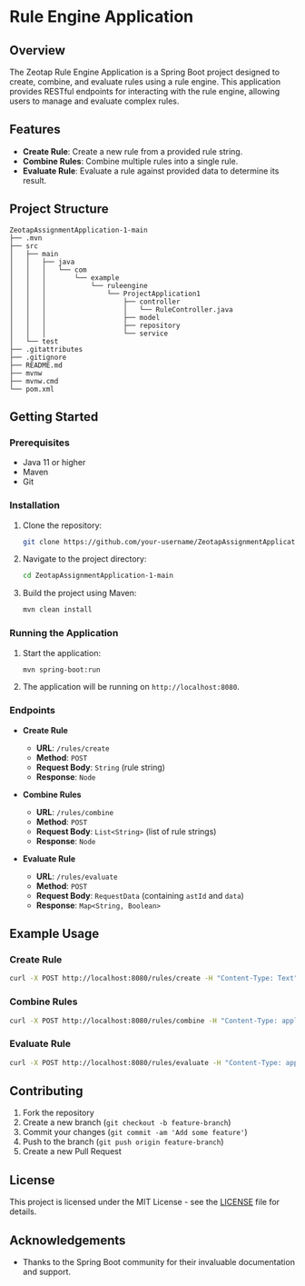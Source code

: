 # Rule Engine Application

## Overview

The Zeotap Rule Engine Application is a Spring Boot project designed to create, combine, and evaluate rules using a rule engine. This application provides RESTful endpoints for interacting with the rule engine, allowing users to manage and evaluate complex rules.

## Features

- **Create Rule**: Create a new rule from a provided rule string.
- **Combine Rules**: Combine multiple rules into a single rule.
- **Evaluate Rule**: Evaluate a rule against provided data to determine its result.

## Project Structure

```
ZeotapAssignmentApplication-1-main
├── .mvn
├── src
│   ├── main
│   │   ├── java
│   │   │   └── com
│   │   │       └── example
│   │   │           └── ruleengine
│   │   │               └── ProjectApplication1
│   │   │                   ├── controller
│   │   │                   │   └── RuleController.java
│   │   │                   ├── model
│   │   │                   ├── repository
│   │   │                   └── service
│   └── test
├── .gitattributes
├── .gitignore
├── README.md
├── mvnw
├── mvnw.cmd
└── pom.xml
```

## Getting Started

### Prerequisites

- Java 11 or higher
- Maven
- Git

### Installation

1. Clone the repository:
   ```bash
   git clone https://github.com/your-username/ZeotapAssignmentApplication-1-main.git
   ```
2. Navigate to the project directory:
   ```bash
   cd ZeotapAssignmentApplication-1-main
   ```
3. Build the project using Maven:
   ```bash
   mvn clean install
   ```

### Running the Application

1. Start the application:
   ```bash
   mvn spring-boot:run
   ```
2. The application will be running on `http://localhost:8080`.

### Endpoints

- **Create Rule**
  - **URL**: `/rules/create`
  - **Method**: `POST`
  - **Request Body**: `String` (rule string)
  - **Response**: `Node`

- **Combine Rules**
  - **URL**: `/rules/combine`
  - **Method**: `POST`
  - **Request Body**: `List<String>` (list of rule strings)
  - **Response**: `Node`

- **Evaluate Rule**
  - **URL**: `/rules/evaluate`
  - **Method**: `POST`
  - **Request Body**: `RequestData` (containing `astId` and `data`)
  - **Response**: `Map<String, Boolean>`

## Example Usage

### Create Rule

```bash
curl -X POST http://localhost:8080/rules/create -H "Content-Type: Text" -d "\"your rule string\""
```

### Combine Rules

```bash
curl -X POST http://localhost:8080/rules/combine -H "Content-Type: application/json" -d '["rule string 1", "rule string 2"]'
```

### Evaluate Rule

```bash
curl -X POST http://localhost:8080/rules/evaluate -H "Content-Type: application/json" -d '{"astId": "1", "data": {"key": "value"}}'
```

## Contributing

1. Fork the repository
2. Create a new branch (`git checkout -b feature-branch`)
3. Commit your changes (`git commit -am 'Add some feature'`)
4. Push to the branch (`git push origin feature-branch`)
5. Create a new Pull Request

## License

This project is licensed under the MIT License - see the [LICENSE](LICENSE) file for details.

## Acknowledgements

- Thanks to the Spring Boot community for their invaluable documentation and support.
